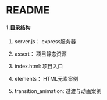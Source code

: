 # README 

#### 1.目录结构

1. server.js： express服务器

2. assert： 项目静态资源

3. index.html: 项目入口

4. elements： HTML元素案例

5. transition_animation: 过渡与动画案例

